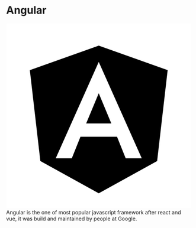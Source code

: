 # Angular
![Angular Cover Image](https://github.com/CharlesRajendran/AngularTuts/blob/master/img/cover.svg)
Angular is the one of most popular javascript framework after react and vue, it was build and maintained by people at Google.
